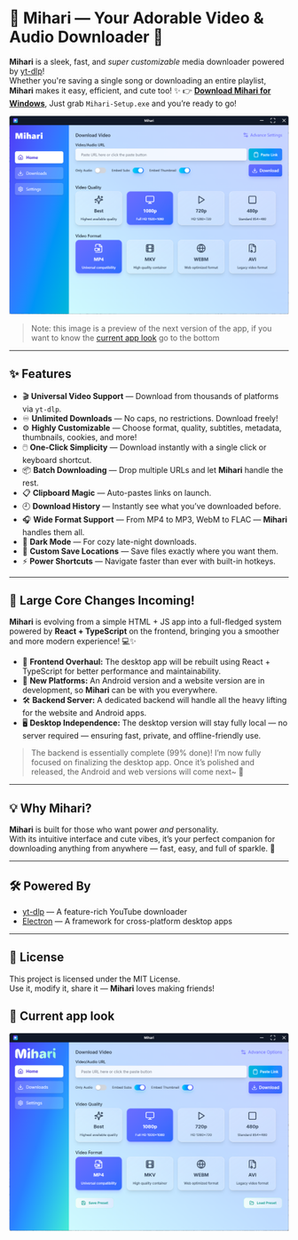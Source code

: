 # 🌸 Mihari — Your Adorable Video & Audio Downloader 💖

**Mihari** is a sleek, fast, and _super customizable_ media downloader powered by [yt-dlp](https://github.com/yt-dlp/yt-dlp)!  
Whether you're saving a single song or downloading an entire playlist, **Mihari** makes it easy, efficient, and cute too! ✨
👉 **[Download Mihari for Windows](https://github.com/mahirox36/Mihari/releases/latest)**, Just grab `Mihari-Setup.exe` and you’re ready to go!

![Mihari Screenshot](assets/new_app.png)
> Note: this image is a preview of the next version of the app, if you want to know the [current app look](#-current-app-look) go to the bottom

---

## ✨ Features

- 🎬 **Universal Video Support** — Download from thousands of platforms via `yt-dlp`.
- ♾️ **Unlimited Downloads** — No caps, no restrictions. Download freely!
- ⚙️ **Highly Customizable** — Choose format, quality, subtitles, metadata, thumbnails, cookies, and more!
- 🖱️ **One-Click Simplicity** — Download instantly with a single click or keyboard shortcut.
- 📦 **Batch Downloading** — Drop multiple URLs and let **Mihari** handle the rest.
- 📋 **Clipboard Magic** — Auto-pastes links on launch.
- 🕘 **Download History** — Instantly see what you’ve downloaded before.
- 🎧 **Wide Format Support** — From MP4 to MP3, WebM to FLAC — **Mihari** handles them all.
- 🌙 **Dark Mode** — For cozy late-night downloads.
- 📁 **Custom Save Locations** — Save files exactly where you want them.
- ⚡ **Power Shortcuts** — Navigate faster than ever with built-in hotkeys.

---

## 🚧 Large Core Changes Incoming!

**Mihari** is evolving from a simple HTML + JS app into a full-fledged system powered by **React + TypeScript** on the frontend, bringing you a smoother and more modern experience! 💻✨

- 🌟 **Frontend Overhaul:** The desktop app will be rebuilt using React + TypeScript for better performance and maintainability.
- 📱 **New Platforms:** An Android version and a website version are in development, so **Mihari** can be with you everywhere.
- 🛠️ **Backend Server:** A dedicated backend will handle all the heavy lifting for the website and Android apps.
- 🖥️ **Desktop Independence:** The desktop version will stay fully local — no server required — ensuring fast, private, and offline-friendly use.

> The backend is essentially complete (99% done)! I’m now fully focused on finalizing the desktop app. Once it’s polished and released, the Android and web versions will come next~ 🌸

---

## 💡 Why Mihari?

**Mihari** is built for those who want power _and_ personality.  
With its intuitive interface and cute vibes, it’s your perfect companion for downloading anything from anywhere — fast, easy, and full of sparkle. 🌟

---

## 🛠️ Powered By

- [yt-dlp](https://github.com/yt-dlp/yt-dlp) — A feature-rich YouTube downloader
- [Electron](https://www.electronjs.org/) — A framework for cross-platform desktop apps

---

## 💖 License

This project is licensed under the MIT License.  
Use it, modify it, share it — **Mihari** loves making friends!

## 🌟 Current app look

![Mihari Screenshot](assets/app.png)
